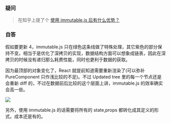 ### 疑问

> 在知乎上提了个 [使用 immutable.js 后有什么优势？](https://www.zhihu.com/question/297323663)

### 自答

假如要更新 4，immutable.js 只在绿色这条线做了特殊处理，其它紫色的部分保持不变。相当于是优化了深拷贝的实现，数据结构方面可以想象成链表，因此在深拷贝的时候没有递归那么耗费性能，同时也更利于数据的获取。

因为最顶部的对象变化了，React 就提前知道需要重新渲染了(可以弥补 PureComponent 只作浅比较的不足)。不过 Updated tree 里的每一个节点还是会重新 diff 的，不过在数据前后比较的这个层面上讲，immutable.js 的效率确实会高一些。

![](http://oqhtscus0.bkt.clouddn.com/aeef08a94abebda30e9a5fa68e201fa8.jpg)

另外，使用 immutable.js 的话需要将所有的 state,props 都转化成其定义的形式。成本还是有的。